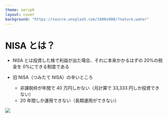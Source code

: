 ```yaml
---
theme: seriph
layout: cover
background: "https://source.unsplash.com/1600x900/?nature,water"
---
```


# NISA とは？

<div grid="~ cols-2 gap-16">
<div>

- NISA とは投資した株で利益が出た場合、それに本来かかるはずの 20%の税金を 0%にできる制度である
- 旧 NISA（つみたて NISA）の辛いところ

  - 非課税枠が年間で 40 万円しかない（月計算で 33,333 円しか投資できない）
  - 20 年間しか運用できない（長期運用ができない）

</div>
<div>

[<img border="rounded" src="/image_nisa.png?raw=true">](https://www.wealthnavi.com/contents/column/122/)

</div>
</div>
